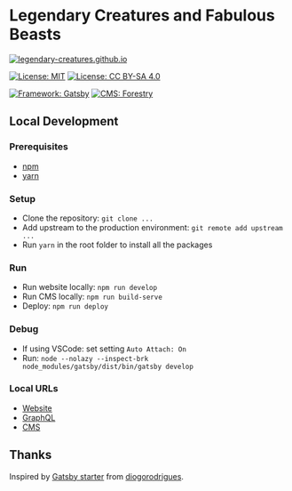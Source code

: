 # Legendary Creatures and Fabulous Beasts

[![legendary-creatures.github.io](https://img.shields.io/badge/legendary--creatures.github.io-247329)](https://legendary-creatures.github.io)

[![License: MIT](https://img.shields.io/badge/License-MIT-brightgreen)](/LICENSE)
[![License: CC BY-SA 4.0](https://img.shields.io/badge/License-CC_BY--SA_4.0-brightgreen?logo=Creative-Commons)](https://creativecommons.org/licenses/by-sa/4.0/)

[![Framework: Gatsby](https://img.shields.io/badge/Framework-Gatsby-663399?logo=Gatsby)](https://www.gatsbyjs.org/)
[![CMS: Forestry](https://img.shields.io/badge/CMS-Forestry-21e09e)](https://forestry.io/)

## Local Development

### Prerequisites

- [npm](https://www.npmjs.com/)
- [yarn](https://yarnpkg.com/)

### Setup

- Clone the repository: `git clone ...`
- Add upstream to the production environment: `git remote add upstream ...`
- Run `yarn` in the root folder to install all the packages

### Run

- Run website locally: `npm run develop`
- Run CMS locally: `npm run build-serve`
- Deploy: `npm run deploy`

### Debug

- If using VSCode: set setting `Auto Attach: On`
- Run: `node --nolazy --inspect-brk node_modules/gatsby/dist/bin/gatsby develop`

### Local URLs

- [Website](http://localhost:8000/)
- [GraphQL](http://localhost:8000/___graphql)
- [CMS](http://localhost:9000/admin/)

## Thanks

Inspired by [Gatsby starter](https://github.com/diogorodrigues/iceberg-gatsby-multilang) from [diogorodrigues](https://github.com/diogorodrigues).
